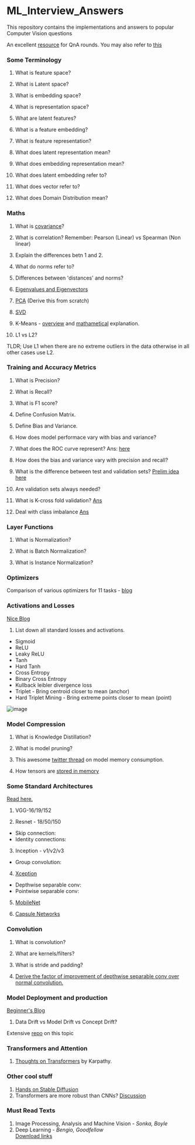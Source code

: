 # ML_Interview_Answers
This repository contains the implementations and answers to popular Computer Vision questions

An excellent [resource](https://arxiv.org/ftp/arxiv/papers/2201/2201.00650.pdf) for QnA rounds. You may also refer to [this](https://ml-notes-rajatgupta.notion.site/ml-notes-rajatgupta/47bf08f60cad49ba83c0675b0a360f6a?v=b9ba5ea7dbf64a2c84f4e8ebac4ba70bhttps://ml-notes-rajatgupta.notion.site/ml-notes-rajatgupta/47bf08f60cad49ba83c0675b0a360f6a?v=b9ba5ea7dbf64a2c84f4e8ebac4ba70b)

### Some Terminology

1. What is feature space?

2. What is Latent space?

3. What is embedding space?

4. What is representation space?

5. What are latent features?

6. What is a feature embedding?

7. What is feature representation?

7. What does latent representation mean?

8. What does embedding representation mean?

9. What does latent embedding refer to?

10. What does vector refer to?

11. What does Domain Distribution mean?

### Maths

1. What is [covariance](https://towardsdatascience.com/covariance-and-correlation-321fdacab168)?

2. What is correlation? Remember: Pearson (Linear) vs Spearman (Non linear)

3. Explain the differences betn 1 and 2.

4. What do norms refer to?

5. Differences between 'distances' and norms?

6. [Eigenvalues and Eigenvectors](https://math.stackexchange.com/questions/23312/what-is-the-importance-of-eigenvalues-eigenvectors) 

7. [PCA](https://www.linkedin.com/feed/update/urn:li:activity:6862677707273199616?updateEntityUrn=urn%3Ali%3Afs_feedUpdate%3A%28V2%2Curn%3Ali%3Aactivity%3A6862677707273199616%29) (Derive this from scratch)

8. [SVD](https://towardsdatascience.com/understanding-singular-value-decomposition-and-its-application-in-data-science-388a54be95d)

8. K-Means - [overview](https://medium.com/@rishit.dagli/build-k-means-from-scratch-in-python-e46bf68aa875) and [mathametical](https://medium.com/analytics-vidhya/k-means-clustering-optimizing-cost-function-mathematically-1ccae156299f) explanation. 

8. L1 vs L2?

TLDR; Use L1 when there are no extreme outliers in the data otherwise in all other cases use L2. 

### Training and Accuracy Metrics

1. What is Precision?

2. What is Recall?

3. What is F1 score?

4. Define Confusion Matrix.

5. Define Bias and Variance.

6. How does model performace vary with bias and variance?

7. What does the ROC curve represent?
Ans: [here](https://developers.google.com/machine-learning/crash-course/classification/roc-and-auc#:~:text=An%20ROC%20curve%20(receiver%20operating,False%20Positive%20Rate))

8. How does the bias and variance vary with precision and recall?

9. What is the difference between test and validation sets? [Prelim idea here](https://stats.stackexchange.com/questions/19048/what-is-the-difference-between-test-set-and-validation-set)

10. Are validation sets always needed?

11. What is K-cross fold validation? [Ans](https://www.analyticsvidhya.com/blog/2022/02/k-fold-cross-validation-technique-and-its-essentials/)

12. Deal with class imbalance [Ans](https://www.analyticsvidhya.com/blog/2020/07/10-techniques-to-deal-with-class-imbalance-in-machine-learning/)

### Layer Functions

1. What is Normalization?

2. What is Batch Normalization?

2. What is Instance Normalization?

### Optimizers

Comparison of various optimizers for 11 tasks - [blog](https://ruder.io/optimizing-gradient-descent/)

### Activations and Losses 

[Nice Blog](https://rohanvarma.me/Loss-Functions/)

1. List down all standard losses and activations.

* Sigmoid
* ReLU
* Leaky ReLU
* Tanh
* Hard Tanh
* Cross Entropy 
* Binary Cross Entropy
* Kullback leibler divergence loss
* Triplet  - Bring centroid closer to mean (anchor)
* Hard Triplet Mining - Bring extreme points closer to mean (point)

![image](https://user-images.githubusercontent.com/55347156/143975872-0bcf2f0e-3f94-44ba-9a83-0490a9022fa9.png)


### Model Compression

1. What is Knowledge Distillation?

2. What is model pruning?

3. This awesome [twitter thread](https://twitter.com/MishaLaskin/status/1546641202900082688?s=20&t=_0EDwXH88ssxNYxGoTQwvQ) on model memory consumption.

4. How tensors are [stored in memory](https://twitter.com/francoisfleuret/status/1575756258669662208?s=20&t=V7Vfka9JIIFxJuMZhVF5DA)

### Some Standard Architectures
[Read here.](https://theaisummer.com/cnn-architectures/?utm_content=204647940&utm_medium=social&utm_source=linkedin&hss_channel=lcp-42461735)

1. VGG-16/19/152

2. Resnet - 18/50/150

* Skip connection:
* Identity connections:

3. Inception - v1/v2/v3

* Group convolution:

4. [Xception](https://towardsdatascience.com/review-xception-with-depthwise-separable-convolution-better-than-inception-v3-image-dc967dd42568)
* Depthwise separable conv:
* Pointwise separable conv:

5. [MobileNet](https://towardsdatascience.com/review-mobilenetv1-depthwise-separable-convolution-light-weight-model-a382df364b69)

6. [Capsule Networks](https://towardsdatascience.com/capsule-networks-the-new-deep-learning-network-bd917e6818e8)


### Convolution

1. What is convolution?

2. What are kernels/filters?

3. What is stride and padding?

4. [Derive the factor of improvement of depthwise separable conv over normal convolution.](https://towardsdatascience.com/review-xception-with-depthwise-separable-convolution-better-than-inception-v3-image-dc967dd42568)


### Model Deployment and production

[Beginner's Blog](https://stackoverflow.blog/2020/10/12/how-to-put-machine-learning-models-into-production/) 

1. Data Drift vs Model Drift vs Concept Drift?

Extensive [repo](https://github.com/ahkarami/Deep-Learning-in-Production) on this topic

### Transformers and Attention

1. [Thoughts on Transformers](https://twitter.com/karpathy/status/1582807367988654081?s=20&t=pK-Uu90gjXRJ6fARyIVDKg) by Karpathy.

### Other cool stuff

1. [Hands on Stable Diffusion](https://colab.research.google.com/drive/1dlgggNa5Mz8sEAGU0wFCHhGLFooW_pf1?usp=sharing)
2. Transformers are more robust than CNNs? [Discussion](https://proceedings.neurips.cc//paper/2021/file/e19347e1c3ca0c0b97de5fb3b690855a-Paper.pdf)

### Must Read Texts
1. Image Processing, Analysis and Machine Vision - *Sonka, Boyle*
2. Deep Learning - *Bengio, Goodfellow* \
[Download links](https://drive.google.com/drive/folders/1yjtIYdt3fq_YYRrDZaf1P8y_P3CYt2Xi?usp=sharing)
